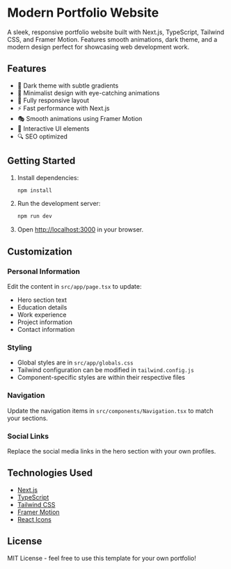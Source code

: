 # Modern Portfolio Website

A sleek, responsive portfolio website built with Next.js, TypeScript, Tailwind CSS, and Framer Motion. Features smooth animations, dark theme, and a modern design perfect for showcasing web development work.

## Features

- 🌙 Dark theme with subtle gradients
- 🎨 Minimalist design with eye-catching animations
- 📱 Fully responsive layout
- ⚡ Fast performance with Next.js
- 🎭 Smooth animations using Framer Motion
- 🎯 Interactive UI elements
- 🔍 SEO optimized

## Getting Started

1. Install dependencies:
   ```bash
   npm install
   ```

2. Run the development server:
   ```bash
   npm run dev
   ```

3. Open [http://localhost:3000](http://localhost:3000) in your browser.

## Customization

### Personal Information
Edit the content in `src/app/page.tsx` to update:
- Hero section text
- Education details
- Work experience
- Project information
- Contact information

### Styling
- Global styles are in `src/app/globals.css`
- Tailwind configuration can be modified in `tailwind.config.js`
- Component-specific styles are within their respective files

### Navigation
Update the navigation items in `src/components/Navigation.tsx` to match your sections.

### Social Links
Replace the social media links in the hero section with your own profiles.

## Technologies Used

- [Next.js](https://nextjs.org/)
- [TypeScript](https://www.typescriptlang.org/)
- [Tailwind CSS](https://tailwindcss.com/)
- [Framer Motion](https://www.framer.com/motion/)
- [React Icons](https://react-icons.github.io/react-icons/)

## License

MIT License - feel free to use this template for your own portfolio!
